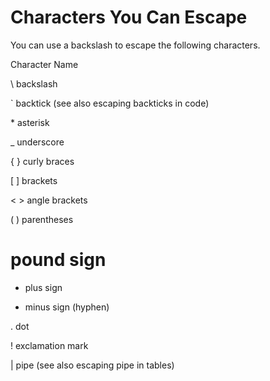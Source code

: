# Characters You Can Escape

You can use a backslash to escape the following characters.

Character	Name

\\	backslash

\`	backtick (see also escaping backticks in code)

\*	asterisk

\_	underscore

\{ \}	curly braces

\[ \]	brackets

< >	angle brackets

( )	parentheses

#	pound sign

+	plus sign

-	minus sign (hyphen)

.	dot

!	exclamation mark

|	pipe (see also escaping pipe in tables)